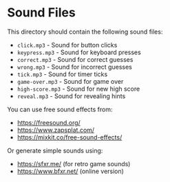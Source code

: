 # Sound Files

This directory should contain the following sound files:

- `click.mp3` - Sound for button clicks
- `keypress.mp3` - Sound for keyboard presses
- `correct.mp3` - Sound for correct guesses
- `wrong.mp3` - Sound for incorrect guesses
- `tick.mp3` - Sound for timer ticks
- `game-over.mp3` - Sound for game over
- `high-score.mp3` - Sound for new high score
- `reveal.mp3` - Sound for revealing hints

You can use free sound effects from:
- https://freesound.org/
- https://www.zapsplat.com/
- https://mixkit.co/free-sound-effects/

Or generate simple sounds using:
- https://sfxr.me/ (for retro game sounds)
- https://www.bfxr.net/ (online version)